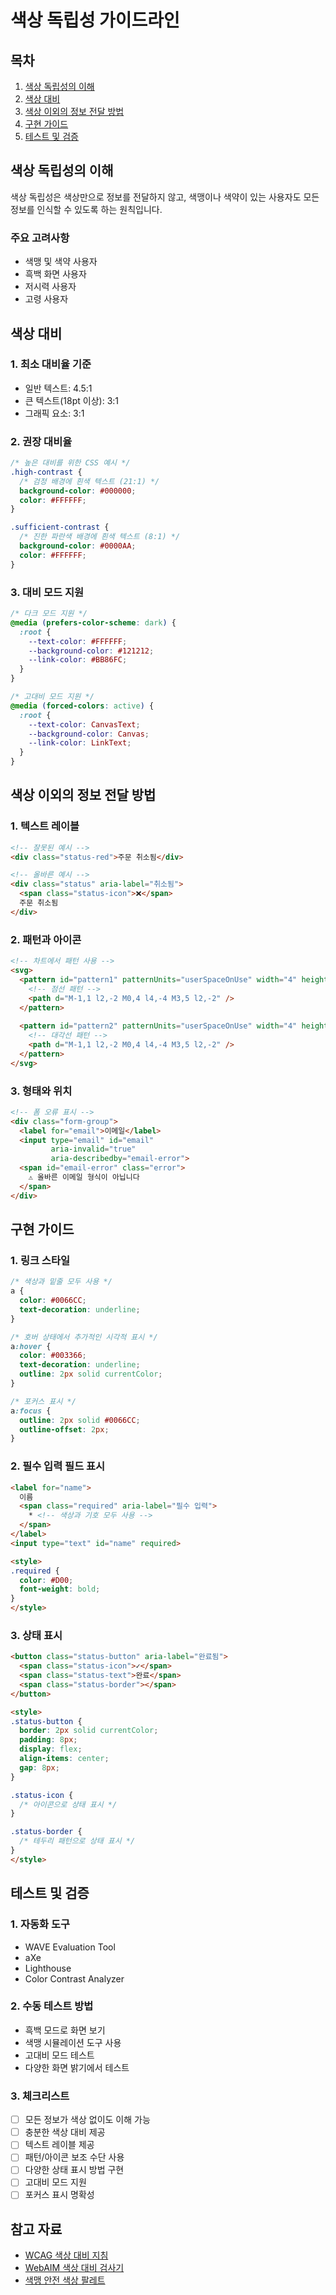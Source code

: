# 색상 독립성 가이드라인

## 목차
1. [색상 독립성의 이해](#색상-독립성의-이해)
2. [색상 대비](#색상-대비)
3. [색상 이외의 정보 전달 방법](#색상-이외의-정보-전달-방법)
4. [구현 가이드](#구현-가이드)
5. [테스트 및 검증](#테스트-및-검증)

## 색상 독립성의 이해

색상 독립성은 색상만으로 정보를 전달하지 않고, 색맹이나 색약이 있는 사용자도 모든 정보를 인식할 수 있도록 하는 원칙입니다.

### 주요 고려사항
- 색맹 및 색약 사용자
- 흑백 화면 사용자
- 저시력 사용자
- 고령 사용자

## 색상 대비

### 1. 최소 대비율 기준
- 일반 텍스트: 4.5:1
- 큰 텍스트(18pt 이상): 3:1
- 그래픽 요소: 3:1

### 2. 권장 대비율
```css
/* 높은 대비를 위한 CSS 예시 */
.high-contrast {
  /* 검정 배경에 흰색 텍스트 (21:1) */
  background-color: #000000;
  color: #FFFFFF;
}

.sufficient-contrast {
  /* 진한 파란색 배경에 흰색 텍스트 (8:1) */
  background-color: #0000AA;
  color: #FFFFFF;
}
```

### 3. 대비 모드 지원
```css
/* 다크 모드 지원 */
@media (prefers-color-scheme: dark) {
  :root {
    --text-color: #FFFFFF;
    --background-color: #121212;
    --link-color: #BB86FC;
  }
}

/* 고대비 모드 지원 */
@media (forced-colors: active) {
  :root {
    --text-color: CanvasText;
    --background-color: Canvas;
    --link-color: LinkText;
  }
}
```

## 색상 이외의 정보 전달 방법

### 1. 텍스트 레이블
```html
<!-- 잘못된 예시 -->
<div class="status-red">주문 취소됨</div>

<!-- 올바른 예시 -->
<div class="status" aria-label="취소됨">
  <span class="status-icon">❌</span>
  주문 취소됨
</div>
```

### 2. 패턴과 아이콘
```html
<!-- 차트에서 패턴 사용 -->
<svg>
  <pattern id="pattern1" patternUnits="userSpaceOnUse" width="4" height="4">
    <!-- 점선 패턴 -->
    <path d="M-1,1 l2,-2 M0,4 l4,-4 M3,5 l2,-2" />
  </pattern>
  
  <pattern id="pattern2" patternUnits="userSpaceOnUse" width="4" height="4">
    <!-- 대각선 패턴 -->
    <path d="M-1,1 l2,-2 M0,4 l4,-4 M3,5 l2,-2" />
  </pattern>
</svg>
```

### 3. 형태와 위치
```html
<!-- 폼 오류 표시 -->
<div class="form-group">
  <label for="email">이메일</label>
  <input type="email" id="email" 
         aria-invalid="true"
         aria-describedby="email-error">
  <span id="email-error" class="error">
    ⚠️ 올바른 이메일 형식이 아닙니다
  </span>
</div>
```

## 구현 가이드

### 1. 링크 스타일
```css
/* 색상과 밑줄 모두 사용 */
a {
  color: #0066CC;
  text-decoration: underline;
}

/* 호버 상태에서 추가적인 시각적 표시 */
a:hover {
  color: #003366;
  text-decoration: underline;
  outline: 2px solid currentColor;
}

/* 포커스 표시 */
a:focus {
  outline: 2px solid #0066CC;
  outline-offset: 2px;
}
```

### 2. 필수 입력 필드 표시
```html
<label for="name">
  이름
  <span class="required" aria-label="필수 입력">
    * <!-- 색상과 기호 모두 사용 -->
  </span>
</label>
<input type="text" id="name" required>

<style>
.required {
  color: #D00;
  font-weight: bold;
}
</style>
```

### 3. 상태 표시
```html
<button class="status-button" aria-label="완료됨">
  <span class="status-icon">✓</span>
  <span class="status-text">완료</span>
  <span class="status-border"></span>
</button>

<style>
.status-button {
  border: 2px solid currentColor;
  padding: 8px;
  display: flex;
  align-items: center;
  gap: 8px;
}

.status-icon {
  /* 아이콘으로 상태 표시 */
}

.status-border {
  /* 테두리 패턴으로 상태 표시 */
}
</style>
```

## 테스트 및 검증

### 1. 자동화 도구
- WAVE Evaluation Tool
- aXe
- Lighthouse
- Color Contrast Analyzer

### 2. 수동 테스트 방법
- 흑백 모드로 화면 보기
- 색맹 시뮬레이션 도구 사용
- 고대비 모드 테스트
- 다양한 화면 밝기에서 테스트

### 3. 체크리스트
- [ ] 모든 정보가 색상 없이도 이해 가능
- [ ] 충분한 색상 대비 제공
- [ ] 텍스트 레이블 제공
- [ ] 패턴/아이콘 보조 수단 사용
- [ ] 다양한 상태 표시 방법 구현
- [ ] 고대비 모드 지원
- [ ] 포커스 표시 명확성

## 참고 자료
- [WCAG 색상 대비 지침](https://www.w3.org/WAI/WCAG21/Understanding/contrast-minimum.html)
- [WebAIM 색상 대비 검사기](https://webaim.org/resources/contrastchecker/)
- [색맹 안전 색상 팔레트](https://davidmathlogic.com/colorblind/)